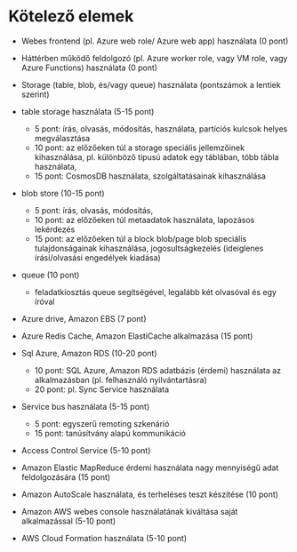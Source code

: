 # Kötelező elemek
- Webes frontend (pl. Azure web role/ Azure web app) használata (0 pont) 
- Háttérben működő feldolgozó (pl. Azure worker role, vagy VM role, vagy Azure Functions) használata (0 pont) 
- Storage (table,  blob, és/vagy queue) használata (pontszámok a lentiek szerint) 
    
- table storage használata (5-15 pont) 
  - 5 pont: írás, olvasás, módosítás, használata, partíciós kulcsok helyes megválasztása 
  - 10 pont: az előzőeken túl a storage speciális jellemzőinek kihasználása, pl. különböző típusú adatok egy táblában, több tábla használata,   
  - 15 pont: CosmosDB használata, szolgáltatásainak kihasználása 
- blob store (10-15 pont) 
  - 5 pont: írás, olvasás, módosítás,  
  - 10 pont: az előzőeken túl metaadatok használata, lapozásos lekérdezés 
  - 15 pont: az előzőeken túl a block blob/page blob speciális tulajdonságainak kihasználása, jogosultságkezelés (ideiglenes írási/olvasási engedélyek kiadása) 
- queue (10 pont) 
  - feladatkiosztás queue segítségével, legalább két olvasóval és egy íróval 
- Azure drive, Amazon EBS (7 pont) 
- Azure Redis Cache, Amazon ElastiCache alkalmazása (15 pont) 
- Sql Azure, Amazon RDS (10-20 pont) 
  - 10 pont: SQL Azure, Amazon RDS adatbázis (érdemi) használata az alkalmazásban (pl. felhasználó nyilvántartásra) 
  - 20 pont: pl. Sync Service használata 
- Service bus használata (5-15 pont) 
  - 5 pont: egyszerű remoting szkenárió 
  - 15 pont: tanúsítvány alapú kommunikáció 
- Access Control Service (5-10 pont) 

- Amazon Elastic MapReduce érdemi használata nagy mennyiségű adat feldolgozására (15 pont) 
- Amazon AutoScale használata, és terheléses teszt készítése (10 pont) 
- Amazon AWS webes console használatának kiváltása saját alkalmazással (5-10 pont) 
- AWS Cloud Formation használata (5-10 pont) 

